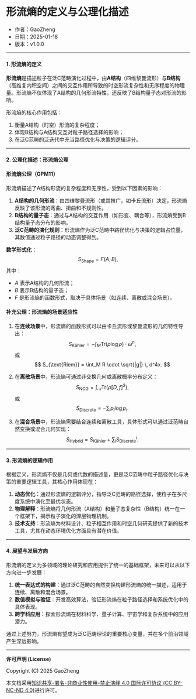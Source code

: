 # **形流熵的定义与公理化描述**

- 作者：GaoZheng
- 日期：2025-01-18
- 版本：v1.0.0

---

#### **1. 形流熵的定义**

**形流熵**是描述粒子在泛C范畴演化过程中，由**A结构**（四维黎曼流形）与**B结构**（高维复内积空间）之间的交互作用所导致的时空形流复杂性和无序程度的物理量。形流熵不仅体现了A结构的几何形流特性，还反映了B结构量子态对形流的影响。

形流熵的核心作用包括：
1. 衡量A结构（时空）形流的复杂程度；
2. 体现B结构与A结构交互对粒子路径选择的影响；
3. 在泛C范畴的泛迭代中充当路径优化与决策的逻辑评分。

---

#### **2. 公理化描述：形流熵公理**

#### **形流熵公理（GPM11）**
形流熵描述了A结构形流的复杂程度和无序性，受到以下因素的影响：
1. **A结构的几何形流**：由四维黎曼流形（或其推广，如卡丘流形）决定，形流熵反映了该形流的弯曲、扭曲和不规则性。
2. **B结构的量子态**：通过与A结构的交互作用（如形变、耦合等），形流熵受到B结构量子态分布的影响。
3. **泛C范畴的演化规则**：形流熵作为泛C范畴中路径优化与决策的逻辑占位量，其数值通过粒子路径的动态调整得到。

**数学形式化**：
$$
S_{\text{Shape}} = F(A, B),
$$
其中：
- $A$ 表示A结构的几何形流；
- $B$ 表示B结构的量子态；
- $F$ 是形流熵的函数形式，取决于具体场景（如连续、离散或混合场景）。

#### **补充公理：形流熵的场景适应性**
1. 在**连续场景**中，形流熵的函数形式可以由卡丘流形或黎曼流形的几何特性导出：
   $$
   S_{\text{Kähler}} = -\int_M \mathrm{Tr}(\rho \log \rho) \cdot \omega^n,
   $$
   或
   $$
   S_{\text{Riem}} = \int_M R \cdot \sqrt{|g|} \, d^4x.
   $$

2. 在**离散场景**中，形流熵可通过非交换几何或离散概率分布定义：
   $$
   S_{\text{NCG}} = \int_{\mathcal{A}} \mathrm{Tr}(\rho [D, f]^2),
   $$
   或
   $$
   S_{\text{Discrete}} = -\sum_i p_i \log p_i.
   $$

3. 在**混合场景**中，形流熵需要结合连续和离散工具，具体形式可以通过泛范畴自然变换或混合几何实现：
   $$
   S_{\text{Hybrid}} = S_{\text{Kähler}} + \sum_i S_{\text{Discrete}}^i.
   $$

---

#### **3. 形流熵的逻辑作用**

根据定义，形流熵不仅是几何或代数的描述量，更是泛C范畴中粒子路径优化与决策的重要逻辑工具，其核心作用体现在：
1. **动态优化**：通过形流熵的逻辑评分，指导泛C范畴的路径选择，使粒子在多尺度系统中演化至最优状态。
2. **物理解释**：形流熵将几何形流（A结构）和量子态复杂性（B结构）统一在一个框架下，揭示粒子演化的深层物理机制。
3. **技术支持**：形流熵为材料设计、粒子相互作用和时空几何研究提供了新的技术工具，尤其在动态环境优化方面具有潜在价值。

---

#### **4. 展望与发展方向**

形流熵的定义为多领域的理论研究和应用提供了统一的基础框架，未来可以从以下方向进一步发展：
1. **统一表达式的构建**：通过泛C范畴的自然变换构建形流熵的统一描述，适用于连续、离散和混合场景。
2. **数值模拟与验证**：开发高效算法，验证形流熵在粒子路径选择和系统优化中的具体表现。
3. **跨学科应用**：探索形流熵在材料科学、量子计算、宇宙学和复杂系统中的应用潜力。

通过上述努力，形流熵有望成为泛C范畴理论的重要核心变量，并在多个前沿领域产生深远影响。

---

**许可声明 (License)**

Copyright (C) 2025 GaoZheng 

本文档采用[知识共享-署名-非商业性使用-禁止演绎 4.0 国际许可协议 (CC BY-NC-ND 4.0)](https://creativecommons.org/licenses/by-nc-nd/4.0/deed.zh-Hans)进行许可。
